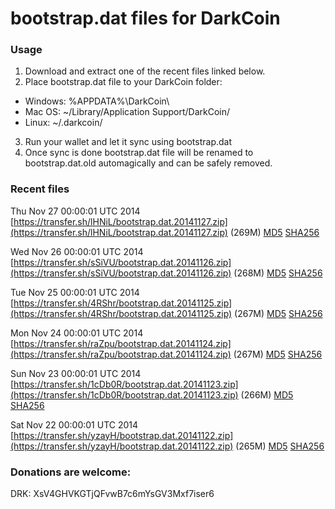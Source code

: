 # bootstrap.dat files for DarkCoin

### Usage

1. Download and extract one of the recent files linked below.
2. Place bootstrap.dat file to your DarkCoin folder:
 - Windows: %APPDATA%\DarkCoin\
 - Mac OS: ~/Library/Application Support/DarkCoin/
 - Linux: ~/.darkcoin/
3. Run your wallet and let it sync using bootstrap.dat
4. Once sync is done bootstrap.dat file will be renamed to bootstrap.dat.old automagically and can be safely removed.

### Recent files

Thu Nov 27 00:00:01 UTC 2014 [https://transfer.sh/lHNiL/bootstrap.dat.20141127.zip](https://transfer.sh/lHNiL/bootstrap.dat.20141127.zip) (269M) [MD5](https://transfer.sh/rDP20/md5.txt) [SHA256](https://transfer.sh/7f66q/sha256.txt)

Wed Nov 26 00:00:01 UTC 2014 [https://transfer.sh/sSiVU/bootstrap.dat.20141126.zip](https://transfer.sh/sSiVU/bootstrap.dat.20141126.zip) (268M) [MD5](https://transfer.sh/13MKSF/md5.txt) [SHA256](https://transfer.sh/1gqfRo/sha256.txt)

Tue Nov 25 00:00:01 UTC 2014 [https://transfer.sh/4RShr/bootstrap.dat.20141125.zip](https://transfer.sh/4RShr/bootstrap.dat.20141125.zip) (267M) [MD5](https://transfer.sh/1fh4Ky/md5.txt) [SHA256](https://transfer.sh/6OjoZ/sha256.txt)

Mon Nov 24 00:00:01 UTC 2014 [https://transfer.sh/raZpu/bootstrap.dat.20141124.zip](https://transfer.sh/raZpu/bootstrap.dat.20141124.zip) (267M) [MD5](https://transfer.sh/emRA4/md5.txt) [SHA256](https://transfer.sh/1aTqM3/sha256.txt)

Sun Nov 23 00:00:01 UTC 2014 [https://transfer.sh/1cDb0R/bootstrap.dat.20141123.zip](https://transfer.sh/1cDb0R/bootstrap.dat.20141123.zip) (266M) [MD5](https://transfer.sh/1frYD5/md5.txt) [SHA256](https://transfer.sh/fBRu0/sha256.txt)

Sat Nov 22 00:00:01 UTC 2014 [https://transfer.sh/yzayH/bootstrap.dat.20141122.zip](https://transfer.sh/yzayH/bootstrap.dat.20141122.zip) (265M) [MD5](https://transfer.sh/4PsG9/md5.txt) [SHA256](https://transfer.sh/Ko7sv/sha256.txt)

### Donations are welcome:

DRK: XsV4GHVKGTjQFvwB7c6mYsGV3Mxf7iser6
